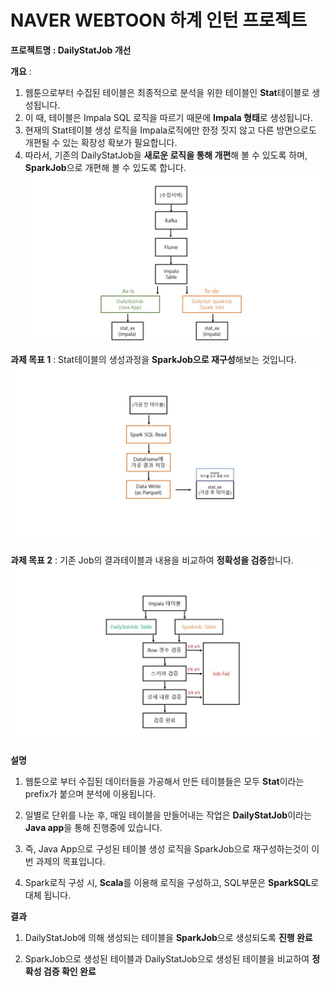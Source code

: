 # NAVER WEBTOON 하계 인턴 프로젝트

**프로젝트명 : DailyStatJob 개선**

**개요** : 
1) 웹툰으로부터 수집된 테이블은 최종적으로 분석을 위한 테이블인 **Stat**테이블로 생성됩니다.
2) 이 때, 테이블은 Impala SQL 로직을 따르기 때문에 **Impala 형태**로 생성됩니다. 
3) 현재의 Stat테이블 생성 로직을 Impala로직에만 한정 짓지 않고 다른 방면으로도 개편될 수 있는 확장성 확보가 필요합니다.
4) 따라서, 기존의 DailyStatJob을 **새로운 로직을 통해 개편**해 볼 수 있도록 하며, **SparkJob**으로 개편해 볼 수 있도록 합니다.
![TotalOverview](https://github.com/KimHyungkeun/NW_Intern_Project/blob/main/Pictures/TotalOverview.jpg)

**과제 목표 1** :  Stat테이블의 생성과정을 **SparkJob으로 재구성**해보는 것입니다.
![MakeTableOverview](https://github.com/KimHyungkeun/NW_Intern_Project/blob/main/Pictures/MakeTableOverview.jpg)

**과제 목표 2** :  기존 Job의 결과테이블과 내용을 비교하여 **정확성을 검증**합니다. 
![CheckTableOverview](https://github.com/KimHyungkeun/NW_Intern_Project/blob/main/Pictures/CheckTableOverview.jpg)

**설명**

1) 웹툰으로 부터 수집된 데이터들을 가공해서 만든 테이블들은 모두 **Stat**이라는 prefix가 붙으며 분석에 이용됩니다.

2) 일별로 단위를 나눈 후, 매일 테이블을 만들어내는 작업은 **DailyStatJob**이라는 **Java app**을 통해 진행중에 있습니다. 

3) 즉, Java App으로 구성된 테이블 생성 로직을 SparkJob으로 재구성하는것이 이번 과제의 목표입니다.

4) Spark로직 구성 시, **Scala**를 이용해 로직을 구성하고, SQL부문은 **SparkSQL**로 대체 됩니다.

**결과**

1) DailyStatJob에 의해 생성되는 테이블을 **SparkJob**으로 생성되도록 **진행 완료**

2) SparkJob으로 생성된 테이블과 DailyStatJob으로 생성된 테이블을 비교하여 **정확성 검증 확인 완료**

